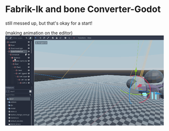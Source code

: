# Fabrik-Ik and bone Converter-Godot

still messed up, but that's okay for a start!

(making animation on the editor)
![Alt text](anima.gif?raw=true "pic")
